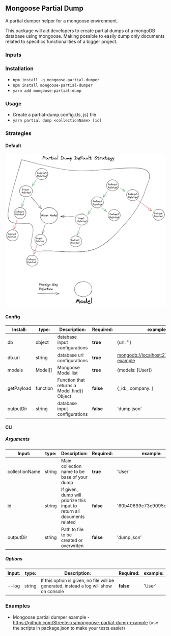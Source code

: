 ## Mongoose Partial Dump

A partial dumper helper for a mongoose environment.

This package will aid developers to create partial dumps of a mongoDB database using mongoose. Making possible to easily dump only documents related to specifics functionalities of a bigger project.

### Inputs

### Installation

-  `npm install -g mongoose-partial-dumper`
-  `npm install mongoose-partial-dumper`
-  `yarn add mongoose-partial-dump`

### Usage

-  Create a partial-dump.config.{ts, js} file
-  `yarn partial dump <collectionName> [id]`

### Strategies

#### Default

![Default strategy](images/mongoose-partial-dump-default-strategy2.png)

#### Config

| Install:   | type:        | Description:                                | Required: | example:                                   |
| ---------- | ------------ | ------------------------------------------- | --------- | ------------------------------------------ |
| db         | object       | database input configurations               | **true**  | {url: ''}                                  |
| db.url     | string       | database url configurations                 | **true**  | <mongodb://localhost:27017/dumper-example> |
| models     | Model<any>[] | Mongoose Model list                         | **true**  | {models: [User]}                           |
| getPayload | function     | Function that returns a Model.find() Object | **false** | {\_id: <ObjectId>, company: <ObjectId>}    |
| outputDir  | string       | database input configurations               | **false** | 'dump.json'                                |

#### CLI

##### Arguments

| Input:         | type:  | Description:                                                            | Required: | example:                   |
| -------------- | ------ | ----------------------------------------------------------------------- | --------- | -------------------------- |
| collectionName | string | Main collection name to be base of your dump                            | **true**  | 'User'                     |
| id             | string | If given, dump will priorize this input to return all documents related | **false** | '60b40699c73c9095df00c22b' |
| outputDir      | string | Path to file to be created or overwriten                                | **false** | 'dump.json'                |

##### Options

| Input: | type:  | Description:                                                                           | Required: | example: |
| ------ | ------ | -------------------------------------------------------------------------------------- | --------- | -------- |
| --log  | string | If this option is given, no file will be generated, instead a log will show on console | **false** | 'User'   |

### Examples

-  Mongoose partial dumper example - https://github.com/Streeterxs/mongoose-partial-dump-example (use the scripts in package.json to make your tests easier)
